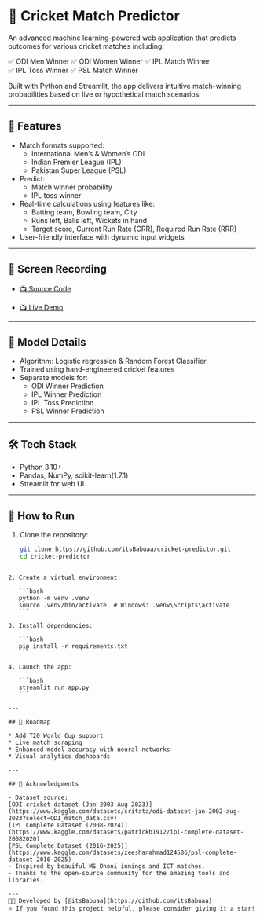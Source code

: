 # 🏏 Cricket Match Predictor

An advanced machine learning-powered web application that predicts outcomes for various cricket matches including:

✅ ODI Men Winner
✅ ODI Women Winner
✅ IPL Match Winner  
✅ IPL Toss Winner
✅ PSL Match Winner  

Built with Python and Streamlit, the app delivers intuitive match-winning probabilities based on live or hypothetical match scenarios.

---

## 🚀 Features

- Match formats supported:
  - International Men’s & Women’s ODI
  - Indian Premier League (IPL)
  - Pakistan Super League (PSL)
- Predict:
  - Match winner probability
  - IPL toss winner
- Real-time calculations using features like:
  - Batting team, Bowling team, City
  - Runs left, Balls left, Wickets in hand
  - Target score, Current Run Rate (CRR), Required Run Rate (RRR)
- User-friendly interface with dynamic input widgets

---

  ## 🎥 Screen Recording

- [📺 Source Code](https://youtu.be/DNCX2eMaeeU)
 
- [📺 Live Demo](https://youtu.be/h7CiaXpHkFI)

---

## 🧠 Model Details

- Algorithm: Logistic regression & Random Forest Classifier
- Trained using hand-engineered cricket features
- Separate models for:
  - ODI Winner Prediction
  - IPL Winner Prediction
  - IPL Toss Prediction
  - PSL Winner Prediction

---

## 🛠️ Tech Stack

- Python 3.10+
- Pandas, NumPy, scikit-learn(1.7.1)
- Streamlit for web UI

---

## 🔧 How to Run

1. Clone the repository:
   ```bash
   git clone https://github.com/itsBabuaa/cricket-predictor.git
   cd cricket-predictor
````

2. Create a virtual environment:

   ```bash
   python -m venv .venv
   source .venv/bin/activate  # Windows: .venv\Scripts\activate
   ```

3. Install dependencies:

   ```bash
   pip install -r requirements.txt
   ```

4. Launch the app:

   ```bash
   streamlit run app.py
   ```

---

## 🚧 Roadmap

* Add T20 World Cup support
* Live match scraping
* Enhanced model accuracy with neural networks
* Visual analytics dashboards

---

## 🙏 Acknowledgments

- Dataset source:
[ODI cricket dataset (Jan 2003-Aug 2023)](https://www.kaggle.com/datasets/sritata/odi-dataset-jan-2002-aug-2023?select=ODI_match_data.csv)
[IPL Complete Dataset (2008-2024)](https://www.kaggle.com/datasets/patrickb1912/ipl-complete-dataset-20082020)
[PSL Complete Dataset (2016-2025)](https://www.kaggle.com/datasets/zeeshanahmad124586/psl-complete-dataset-2016-2025)
- Inspired by beauiful MS Dhoni innings and ICT matches.
- Thanks to the open-source community for the amazing tools and libraries.

---
👨‍💻 Developed by [@itsBabuaa](https://github.com/itsBabuaa)
⭐ If you found this project helpful, please consider giving it a star!

